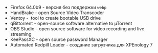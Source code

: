 - Firefox 64.0b9 - версия без поддержки `webp`
- HandBrake - open Source Video Transcoder
- Ventoy -  tool to create bootable USB drive
- qBittorrent - open-source software alternative to µTorrent
- OBS Studio - open source software for video recording and live streaming
- KeePassXC - open source password Manager
- Automated Redpill Loader - создание загрузчика для XPEnology 7